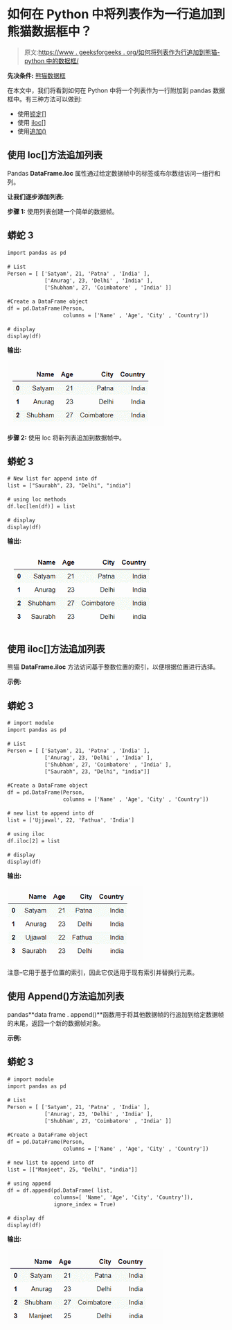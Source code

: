 # 如何在 Python 中将列表作为一行追加到熊猫数据框中？

> 原文:[https://www . geeksforgeeks . org/如何将列表作为行追加到熊猫-python 中的数据框/](https://www.geeksforgeeks.org/how-to-append-a-list-as-a-row-to-a-pandas-dataframe-in-python/)

**先决条件:** [熊猫数据框](https://www.geeksforgeeks.org/python-pandas-dataframe/)

在本文中，我们将看到如何在 Python 中将一个列表作为一行附加到 pandas 数据框中。有三种方法可以做到:

*   使用[锁定[]](https://www.geeksforgeeks.org/python-pandas-dataframe-loc/)
*   使用 [iloc[]](https://www.geeksforgeeks.org/python-extracting-rows-using-pandas-iloc/)
*   使用[追加()](https://www.geeksforgeeks.org/python-pandas-dataframe-append/)

## 使用 loc[]方法追加列表

Pandas **DataFrame.loc** 属性通过给定数据帧中的标签或布尔数组访问一组行和列。

**让我们逐步添加列表:**

**步骤 1:** 使用列表创建一个简单的数据帧。

## 蟒蛇 3

```
import pandas as pd

# List
Person = [ ['Satyam', 21, 'Patna' , 'India' ],
            ['Anurag', 23, 'Delhi' , 'India' ],
            ['Shubham', 27, 'Coimbatore' , 'India' ]]

#Create a DataFrame object
df = pd.DataFrame(Person,
                  columns = ['Name' , 'Age', 'City' , 'Country'])

# display
display(df)
```

**输出:**

![](img/f91bab34ceb743d95f18f87d65abbe76.png)

**步骤 2:** 使用 loc 将新列表追加到数据帧中。

## 蟒蛇 3

```
# New list for append into df
list = ["Saurabh", 23, "Delhi", "india"]

# using loc methods
df.loc[len(df)] = list

# display
display(df)
```

**输出:**

![](img/d07d425a5fafae9c06ec01a0cb3a3e11.png)

## 使用 iloc[]方法追加列表

熊猫 **DataFrame.iloc** 方法访问基于整数位置的索引，以便根据位置进行选择。

**示例:**

## 蟒蛇 3

```
# import module
import pandas as pd

# List
Person = [ ['Satyam', 21, 'Patna' , 'India' ],
            ['Anurag', 23, 'Delhi' , 'India' ],
            ['Shubham', 27, 'Coimbatore' , 'India' ],
            ["Saurabh", 23, "Delhi", "india"]]

#Create a DataFrame object
df = pd.DataFrame(Person,
                  columns = ['Name' , 'Age', 'City' , 'Country'])

# new list to append into df
list = ['Ujjawal', 22, 'Fathua', 'India']

# using iloc
df.iloc[2] = list

# display
display(df)
```

**输出:**

![](img/4a2685a55f50e2891d058bd55687a6a7.png)

注意–它用于基于位置的索引，因此它仅适用于现有索引并替换行元素。

## 使用 Append()方法追加列表

pandas**data frame . append()**函数用于将其他数据帧的行追加到给定数据帧的末尾，返回一个新的数据帧对象。

**示例:**

## 蟒蛇 3

```
# import module
import pandas as pd

# List
Person = [ ['Satyam', 21, 'Patna' , 'India' ],
            ['Anurag', 23, 'Delhi' , 'India' ],
            ['Shubham', 27, 'Coimbatore' , 'India' ]]

#Create a DataFrame object
df = pd.DataFrame(Person,
                  columns = ['Name' , 'Age', 'City' , 'Country'])

# new list to append into df
list = [["Manjeet", 25, "Delhi", "india"]]

# using append
df = df.append(pd.DataFrame( list,
               columns=[ 'Name', 'Age', 'City', 'Country']),
               ignore_index = True)

# display df
display(df)
```

**输出:**

![](img/bc1aac483d7eef583d301be7c247bfcb.png)